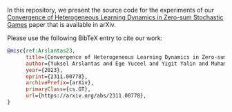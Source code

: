 In this repository, we present the source code for the experiments of our [Convergence of Heterogeneous Learning Dynamics in Zero-sum Stochastic Games](https://arxiv.org/abs/2311.00778) paper that is available in arXiv. 

Please use the following BibTeX entry to cite our work:

```bibtex
@misc{ref:Arslantas23,
      title={Convergence of Heterogeneous Learning Dynamics in Zero-sum Stochastic Games}, 
      author={Yuksel Arslantas and Ege Yuceel and Yigit Yalin and Muhammed O. Sayin},
      year={2023},
      eprint={2311.00778},
      archivePrefix={arXiv},
      primaryClass={cs.GT},
      url={https://arxiv.org/abs/2311.00778}, 
}
